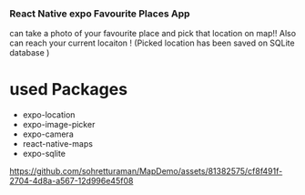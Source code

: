 ### React Native expo Favourite Places App
can take a photo of your favourite place and pick that location on map!!
Also can reach your current locaiton !
(Picked location has been saved on SQLite database )


# used Packages 
 * expo-location
 * expo-image-picker
 * expo-camera
 * react-native-maps
 * expo-sqlite
   
https://github.com/sohretturaman/MapDemo/assets/81382575/cf8f491f-2704-4d8a-a567-12d996e45f08
